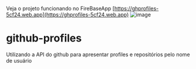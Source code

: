 Veja o projeto funcionando no FireBaseApp [https://ghprofiles-5cf24.web.app](https://ghprofiles-5cf24.web.app)
![image](https://user-images.githubusercontent.com/43863949/97512267-d7561180-1967-11eb-82d8-de3d0f25122e.png)

# github-profiles
Utilizando a API do github para apresentar profiles e repositórios pelo nome de usuário
